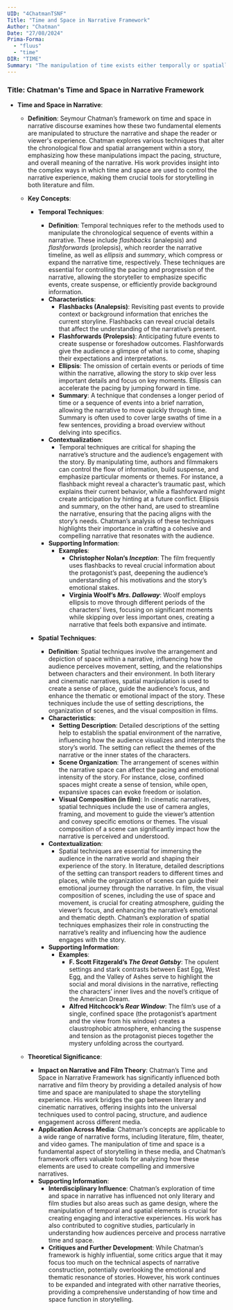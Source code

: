 ```yaml
---
UID: "4ChatmanTSNF"
Title: "Time and Space in Narrative Framework"
Author: "Chatman"
Date: "27/08/2024"
Prima-Forma:
  - "fluus"
  - "time"
DIR: "TIME"
Summary: "The manipulation of time exists either temporally or spatially."
---
```


### Title: **Chatman's Time and Space in Narrative Framework**

- **Time and Space in Narrative**:
  - **Definition**: Seymour Chatman’s framework on time and space in narrative discourse examines how these two fundamental elements are manipulated to structure the narrative and shape the reader or viewer's experience. Chatman explores various techniques that alter the chronological flow and spatial arrangement within a story, emphasizing how these manipulations impact the pacing, structure, and overall meaning of the narrative. His work provides insight into the complex ways in which time and space are used to control the narrative experience, making them crucial tools for storytelling in both literature and film.

  - **Key Concepts**:

    - **Temporal Techniques**:
      - **Definition**: Temporal techniques refer to the methods used to manipulate the chronological sequence of events within a narrative. These include *flashbacks* (analepsis) and *flashforwards* (prolepsis), which reorder the narrative timeline, as well as *ellipsis* and *summary*, which compress or expand the narrative time, respectively. These techniques are essential for controlling the pacing and progression of the narrative, allowing the storyteller to emphasize specific events, create suspense, or efficiently provide background information.
      - **Characteristics**:
        - **Flashbacks (Analepsis)**: Revisiting past events to provide context or background information that enriches the current storyline. Flashbacks can reveal crucial details that affect the understanding of the narrative’s present.
        - **Flashforwards (Prolepsis)**: Anticipating future events to create suspense or foreshadow outcomes. Flashforwards give the audience a glimpse of what is to come, shaping their expectations and interpretations.
        - **Ellipsis**: The omission of certain events or periods of time within the narrative, allowing the story to skip over less important details and focus on key moments. Ellipsis can accelerate the pacing by jumping forward in time.
        - **Summary**: A technique that condenses a longer period of time or a sequence of events into a brief narration, allowing the narrative to move quickly through time. Summary is often used to cover large swaths of time in a few sentences, providing a broad overview without delving into specifics.
      - **Contextualization**:
        - Temporal techniques are critical for shaping the narrative’s structure and the audience’s engagement with the story. By manipulating time, authors and filmmakers can control the flow of information, build suspense, and emphasize particular moments or themes. For instance, a flashback might reveal a character’s traumatic past, which explains their current behavior, while a flashforward might create anticipation by hinting at a future conflict. Ellipsis and summary, on the other hand, are used to streamline the narrative, ensuring that the pacing aligns with the story’s needs. Chatman’s analysis of these techniques highlights their importance in crafting a cohesive and compelling narrative that resonates with the audience.
      - **Supporting Information**:
        - **Examples**:
          - **Christopher Nolan’s *Inception***: The film frequently uses flashbacks to reveal crucial information about the protagonist’s past, deepening the audience’s understanding of his motivations and the story’s emotional stakes.
          - **Virginia Woolf’s *Mrs. Dalloway***: Woolf employs ellipsis to move through different periods of the characters’ lives, focusing on significant moments while skipping over less important ones, creating a narrative that feels both expansive and intimate.

    - **Spatial Techniques**:
      - **Definition**: Spatial techniques involve the arrangement and depiction of space within a narrative, influencing how the audience perceives movement, setting, and the relationships between characters and their environment. In both literary and cinematic narratives, spatial manipulation is used to create a sense of place, guide the audience’s focus, and enhance the thematic or emotional impact of the story. These techniques include the use of setting descriptions, the organization of scenes, and the visual composition in films.
      - **Characteristics**:
        - **Setting Description**: Detailed descriptions of the setting help to establish the spatial environment of the narrative, influencing how the audience visualizes and interprets the story’s world. The setting can reflect the themes of the narrative or the inner states of the characters.
        - **Scene Organization**: The arrangement of scenes within the narrative space can affect the pacing and emotional intensity of the story. For instance, close, confined spaces might create a sense of tension, while open, expansive spaces can evoke freedom or isolation.
        - **Visual Composition (in film)**: In cinematic narratives, spatial techniques include the use of camera angles, framing, and movement to guide the viewer’s attention and convey specific emotions or themes. The visual composition of a scene can significantly impact how the narrative is perceived and understood.
      - **Contextualization**:
        - Spatial techniques are essential for immersing the audience in the narrative world and shaping their experience of the story. In literature, detailed descriptions of the setting can transport readers to different times and places, while the organization of scenes can guide their emotional journey through the narrative. In film, the visual composition of scenes, including the use of space and movement, is crucial for creating atmosphere, guiding the viewer’s focus, and enhancing the narrative’s emotional and thematic depth. Chatman’s exploration of spatial techniques emphasizes their role in constructing the narrative’s reality and influencing how the audience engages with the story.
      - **Supporting Information**:
        - **Examples**:
          - **F. Scott Fitzgerald’s *The Great Gatsby***: The opulent settings and stark contrasts between East Egg, West Egg, and the Valley of Ashes serve to highlight the social and moral divisions in the narrative, reflecting the characters’ inner lives and the novel’s critique of the American Dream.
          - **Alfred Hitchcock’s *Rear Window***: The film’s use of a single, confined space (the protagonist’s apartment and the view from his window) creates a claustrophobic atmosphere, enhancing the suspense and tension as the protagonist pieces together the mystery unfolding across the courtyard.

  - **Theoretical Significance**:
    - **Impact on Narrative and Film Theory**: Chatman’s Time and Space in Narrative Framework has significantly influenced both narrative and film theory by providing a detailed analysis of how time and space are manipulated to shape the storytelling experience. His work bridges the gap between literary and cinematic narratives, offering insights into the universal techniques used to control pacing, structure, and audience engagement across different media.
    - **Application Across Media**: Chatman’s concepts are applicable to a wide range of narrative forms, including literature, film, theater, and video games. The manipulation of time and space is a fundamental aspect of storytelling in these media, and Chatman’s framework offers valuable tools for analyzing how these elements are used to create compelling and immersive narratives.
    - **Supporting Information**:
      - **Interdisciplinary Influence**: Chatman’s exploration of time and space in narrative has influenced not only literary and film studies but also areas such as game design, where the manipulation of temporal and spatial elements is crucial for creating engaging and interactive experiences. His work has also contributed to cognitive studies, particularly in understanding how audiences perceive and process narrative time and space.
      - **Critiques and Further Development**: While Chatman’s framework is highly influential, some critics argue that it may focus too much on the technical aspects of narrative construction, potentially overlooking the emotional and thematic resonance of stories. However, his work continues to be expanded and integrated with other narrative theories, providing a comprehensive understanding of how time and space function in storytelling.
